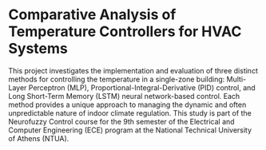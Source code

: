 # Comparative Analysis of Temperature Controllers for HVAC Systems
This project investigates the implementation and evaluation of three distinct methods for controlling the temperature in a single-zone building: Multi-Layer Perceptron (MLP), Proportional-Integral-Derivative (PID) control, and Long Short-Term Memory (LSTM) neural network-based control. Each method provides a unique approach to managing the dynamic and often unpredictable nature of indoor climate regulation. This study is part of the Neurofuzzy Control course for the 9th semester of the Electrical and Computer Engineering (ECE) program at the National Technical University of Athens (NTUA).

